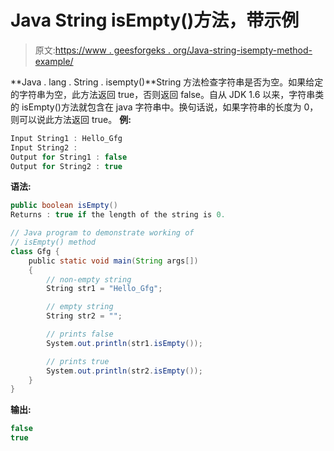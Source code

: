 # Java String isEmpty()方法，带示例

> 原文:[https://www . geesforgeks . org/Java-string-isempty-method-example/](https://www.geeksforgeeks.org/java-string-isempty-method-example/)

**Java . lang . String . isempty()**String 方法检查字符串是否为空。如果给定的字符串为空，此方法返回 true，否则返回 false。自从 JDK 1.6 以来，字符串类的 isEmpty()方法就包含在 java 字符串中。换句话说，如果字符串的长度为 0，则可以说此方法返回 true。
**例:**

```java
Input String1 : Hello_Gfg
Input String2 :
Output for String1 : false
Output for String2 : true

```

**语法:**

```java
public boolean isEmpty()
Returns : true if the length of the string is 0.
```

```java
// Java program to demonstrate working of 
// isEmpty() method
class Gfg {
    public static void main(String args[])
    {
        // non-empty string
        String str1 = "Hello_Gfg";

        // empty string
        String str2 = "";

        // prints false
        System.out.println(str1.isEmpty());

        // prints true
        System.out.println(str2.isEmpty());
    }
}
```

**输出:**

```java
false
true

```